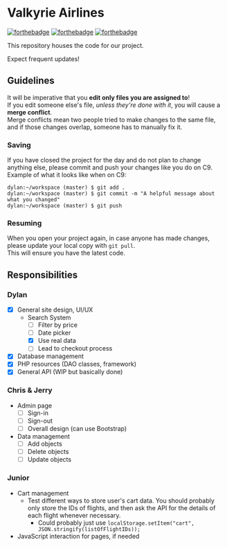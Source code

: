 # Valkyrie Airlines
[![forthebadge](https://forthebadge.com/images/badges/ages-12.svg)](https://forthebadge.com)
[![forthebadge](https://forthebadge.com/images/badges/uses-badges.svg)](https://forthebadge.com)
[![forthebadge](https://forthebadge.com/images/badges/you-didnt-ask-for-this.svg)](https://forthebadge.com)

This repository houses the code for our project.

Expect frequent updates!<br>

## Guidelines
It will be imperative that you **edit only files you are assigned to**!<br>
If you edit someone else's file, _unless they're done with it_, you will cause a **merge conflict**.<br>
Merge conflicts mean two people tried to make changes to the same file, and if those changes overlap, someone has to manually fix it.

### Saving
If you have closed the project for the day and do not plan to change anything else, please commit and push your changes like you do on C9.<br>
Example of what it looks like when on C9:
```console
dylan:~/workspace (master) $ git add .
dylan:~/workspace (master) $ git commit -m "A helpful message about what you changed"
dylan:~/workspace (master) $ git push
```

### Resuming
When you open your project again, in case anyone has made changes, please update your local copy with `git pull`.<br>
This will ensure you have the latest code.

## Responsibilities
### Dylan
- [x] General site design, UI/UX
  - Search System
    - [ ] Filter by price
    - [ ] Date picker
    - [x] Use real data
    - [ ] Lead to checkout process
- [x] Database management
- [x] PHP resources (DAO classes, framework)
- [x] General API (WIP but basically done)

### Chris & Jerry
- Admin page
  - [ ] Sign-in
  - [ ] Sign-out
  - [ ] Overall design (can use Bootstrap)
- Data management
  - [ ] Add objects
  - [ ] Delete objects
  - [ ] Update objects

### Junior
- Cart management
  - Test different ways to store user's cart data. You should probably only store the IDs of flights, and then ask the API for the details of each flight whenever necessary.
    - Could probably just use `localStorage.setItem("cart", JSON.stringify(listOfFlightIDs));`
- JavaScript interaction for pages, if needed